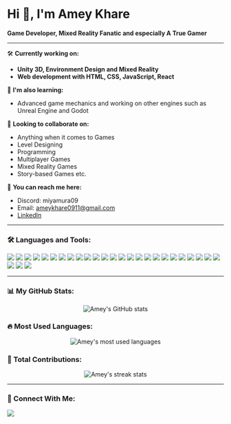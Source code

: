 # Hi 👋, I'm Amey Khare

**Game Developer, Mixed Reality Fanatic and especially A True Gamer**

---

🛠️ **Currently working on:**  
- **Unity 3D, Environment Design and Mixed Reality**  
- **Web development with HTML, CSS, JavaScript, React**

🚀 **I'm also learning:**  
- Advanced game mechanics and working on other engines such as Unreal Engine and Godot

🤝 **Looking to collaborate on:**  
- Anything when it comes to Games
- Level Designing
- Programming
- Multiplayer Games
- Mixed Reality Games
- Story-based Games etc.

🔗 **You can reach me here:**  
- Discord: miyamura09  
- Email: ameykhare0911@gmail.com  
- [LinkedIn](https://www.linkedin.com/in/amey-khare-448598239/)

---

### 🛠️ Languages and Tools:

<p align="left">
  <img src="https://img.shields.io/badge/Unity-100000?style=for-the-badge&logo=unity&logoColor=white" />
  <img src="https://img.shields.io/badge/Unreal_Engine-100000?style=for-the-badge&logo=unrealengine&logoColor=white" />
  <img src="https://img.shields.io/badge/Blender-100000?style=for-the-badge&logo=blender&logoColor=white" />
  <img src="https://img.shields.io/badge/C-100000?style=for-the-badge&logo=c&logoColor=white" />
  <img src="https://img.shields.io/badge/C++-100000?style=for-the-badge&logo=c%2B%2B&logoColor=white" />
  <img src="https://img.shields.io/badge/C Sharp-100000?style=for-the-badge&logo=csharp&logoColor=white" />
  <img src="https://img.shields.io/badge/CSS-100000?style=for-the-badge&logo=css3&logoColor=white" />
  <img src="https://img.shields.io/badge/Django-100000?style=for-the-badge&logo=django&logoColor=white" />
  <img src="https://img.shields.io/badge/Docker-100000?style=for-the-badge&logo=docker&logoColor=white" />
  <img src="https://img.shields.io/badge/ExpressJS-100000?style=for-the-badge&logo=express&logoColor=white" />
  <img src="https://img.shields.io/badge/Figma-100000?style=for-the-badge&logo=figma&logoColor=white" />
  <img src="https://img.shields.io/badge/Firebase-100000?style=for-the-badge&logo=firebase&logoColor=white" />
  <img src="https://img.shields.io/badge/Google Cloud-100000?style=for-the-badge&logo=googlecloud&logoColor=white" />
  <img src="https://img.shields.io/badge/Git-100000?style=for-the-badge&logo=git&logoColor=white" />
  <img src="https://img.shields.io/badge/Godot Engine-100000?style=for-the-badge&logo=godotengine&logoColor=white" />
  <img src="https://img.shields.io/badge/HTML-100000?style=for-the-badge&logo=html5&logoColor=white" />
  <img src="https://img.shields.io/badge/Adobe Illustrator-100000?style=for-the-badge&logo=adobeillustrator&logoColor=white" />
  <img src="https://img.shields.io/badge/Kafka-100000?style=for-the-badge&logo=apachekafka&logoColor=white" />
  <img src="https://img.shields.io/badge/Kubernetes-100000?style=for-the-badge&logo=kubernetes&logoColor=white" />
  <img src="https://img.shields.io/badge/Linux-100000?style=for-the-badge&logo=linux&logoColor=white" />
  <img src="https://img.shields.io/badge/MongoDB-100000?style=for-the-badge&logo=mongodb&logoColor=white" />
  <img src="https://img.shields.io/badge/MySQL-100000?style=for-the-badge&logo=mysql&logoColor=white" />
  <img src="https://img.shields.io/badge/NextJS-100000?style=for-the-badge&logo=nextjs&logoColor=white" />
  <img src="https://img.shields.io/badge/NodeJS-100000?style=for-the-badge&logo=node.js&logoColor=white" />
  <img src="https://img.shields.io/badge/Photoshop-100000?style=for-the-badge&logo=adobephotoshop&logoColor=white" />
  <img src="https://img.shields.io/badge/Python-100000?style=for-the-badge&logo=python&logoColor=white" />
  <img src="https://img.shields.io/badge/React-100000?style=for-the-badge&logo=react&logoColor=white" />
  <img src="https://img.shields.io/badge/Sketch-100000?style=for-the-badge&logo=sketch&logoColor=white" />
</p>

---

### 📊 My GitHub Stats:
<p align="center">
  <img src="https://github-readme-stats.vercel.app/api?username=AmeyKhare09&show_icons=true&theme=dark" alt="Amey's GitHub stats" />
</p>

### 🔥 Most Used Languages:
<p align="center">
  <img src="https://github-readme-stats.vercel.app/api/top-langs/?username=AmeyKhare09&layout=compact&theme=dark" alt="Amey's most used languages" />
</p>

### 🚀 Total Contributions:
<p align="center">
  <img src="https://github-readme-streak-stats.herokuapp.com/?user=AmeyKhare09&theme=dark" alt="Amey's streak stats" />
</p>

---

### 🤝 Connect With Me:
<p align="left">
  <a href="https://www.linkedin.com/in/amey-khare-448598239/">
    <img src="https://img.shields.io/badge/LinkedIn-100000?style=for-the-badge&logo=linkedin&logoColor=white" />
  </a>
</p>
